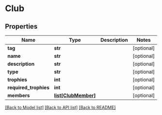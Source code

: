 # Club

## Properties
Name | Type | Description | Notes
------------ | ------------- | ------------- | -------------
**tag** | **str** |  | [optional] 
**name** | **str** |  | [optional] 
**description** | **str** |  | [optional] 
**type** | **str** |  | [optional] 
**trophies** | **int** |  | [optional] 
**required_trophies** | **int** |  | [optional] 
**members** | [**list[ClubMember]**](ClubMember.md) |  | [optional] 

[[Back to Model list]](../README.md#documentation-for-models) [[Back to API list]](../README.md#documentation-for-api-endpoints) [[Back to README]](../README.md)


